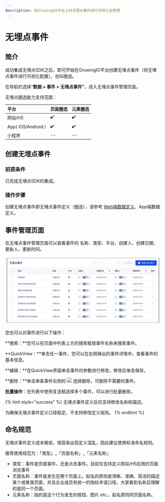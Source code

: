 ```yaml
---
description: 在GrowingIO平台上对无埋点事件进行可视化及管理
---
```


# 无埋点事件

## 简介

成功集成无埋点SDK之后，即可开始在GrowingIO平台创建无埋点事件（将无埋点事件进行可视化配置），也叫圈选。

在导航栏选择“**数据 &gt; 事件 &gt; 无埋点事件”**，进入无埋点事件管理页面。

无埋点圈选能力支持范围：

| 平台 | 页面圈选 | 元素圈选 |
| :--- | :--- | :--- |
| 网站/H5 | ✔️ | ✔️ |
| App\( iOS/Android \) | ✔️ | ✔️ |
| 小程序 | -- | -- |

## 创建无埋点事件

### 前提条件

已完成无埋点SDK的集成。

### 操作步骤 <a id="cao-zuo-bu-zhou"></a>

创建无埋点事件即无埋点事件定义（圈选），请参考 [Web端数据定义](web.md)、App端数据定义。

## 事件管理页面

在无埋点事件管理页面可以查看事件的 名称、类型、平台、创建人、创建日期、更新人、更新时间。

![](../../../../.gitbook/assets/image%20%28419%29.png)

您也可以对事件进行以下操作：

**搜索：**您可以在页面中列表上方的搜索框按事件名称来搜索事件。

**QuickView：**单击任一事件，您可以在右侧弹出的事件详情中，查看事件的基本信息。

**编辑：**在QuickView界面单击事件的参数进行修改，修改后单击保存。

**删除：**单击单条事件右侧的 ![](https://docs.growingio.com/.gitbook/assets/-Lo08UtW7H58ehFKeZ4g-LsycTyZaItbL8_Wigcx-LsyfkaafJ-8X2utJ9BbE782B9E782B9E782B9.png) 选择删除，可删除不需要的事件。

**批量操作**：在列表中使用复选框选择多个事件，可以进行批量删除。

{% hint style="success" %}
无埋点事件定义后仅支持修改名称和描述。

为确保无埋点事件定义口径稳定，不支持修改定义规则。
{% endhint %}

## 命名规范

无埋点事件定义成本极低，很容易出现定义混乱，因此建议使用标准命名规则。

推荐使用规范为：「类型」\_「页面名称」\_「元素名称」

* 类型：事件是页面事件，还是点击事件。目前仅支持定义网站/H5应用的页面浏览事件
* 页面名称：事件是发生在哪个页面上。起名的原则是清晰、准确、简洁的描述某个或某类页面，并且企业成员有统一的指标术语口径，大家看到名称后理解的是同一个页面。
* 元素名称：指的是这个行为发生的按钮、图片 etc.。起名原则同页面名称。

